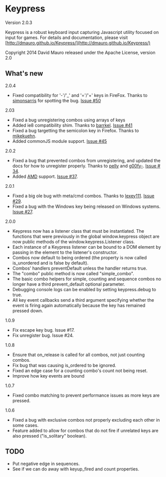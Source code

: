 Keypress
========
Version 2.0.3

Keypress is a robust keyboard input capturing Javascript utility
focused on input for games. For details and documentation, please
visit [http://dmauro.github.io/Keypress/](http://dmauro.github.io/Keypress/)

Copyright 2014 David Mauro
released under the Apache License, version 2.0


**What's new**
---------------

2.0.4

* Fixed compatibility for '-'/'_' and '='/'+' keys in FireFox. Thanks to [simonsarris](https://github.com/simonsarris) for spotting the bug. [Issue #50](https://github.com/dmauro/Keypress/issues/50)

2.03

* Fixed a bug unregistering combos using arrays of keys
* Added ie8 compatibility shim. Thanks to [barrkel](https://github.com/barrkel). [Issue #41](https://github.com/dmauro/Keypress/issues/41)
* Fixed a bug targetting the semicolon key in Firefox. Thanks to [mikekuehn](https://github.com/mikekuehn).
* Added commonJS module support. [Issue #45](https://github.com/dmauro/Keypress/issues/45)

2.0.2

* Fixed a bug that prevented combos from unregistering, and updated the docs for how to unregister properly. Thanks to [pelly](https://github.com/pelly) and [g00fy-](https://github.com/g00fy-). [Issue # 34](https://github.com/dmauro/Keypress/issues/34).
* Added [AMD](http://requirejs.org/docs/whyamd.html) support. [Issue #37](https://github.com/dmauro/Keypress/issues/37).

2.0.1

* Fixed a big ole bug with meta/cmd combos. Thanks to [lexey111](https://github.com/lexey111). [Issue #29](https://github.com/dmauro/Keypress/issues/29).
* Fixed a bug with the Windows key being released on Windows systems. [Issue #27](https://github.com/dmauro/Keypress/issues/27).

2.0.0

* Keypress now has a listener class that must be instantiated. The functions that were previously in the global window.keypress object are now public methods of the window.keypress.Listener class.
* Each instance of a Keypress listener can be bound to a DOM element by passing in the element to the listener's constructor.
* Combos now default to being ordered (the property is now called is_unordered and is false by default).
* Combos' handlers preventDefault unless the handler returns true.
* The "combo" public method is now called "simple_combo".
* The basic combo helpers for simple, counting and sequence combos no longer have a third prevent_default optional parameter.
* Debugging console logs can be enabled by setting keypress.debug to true.
* All key event callbacks send a third argument specifying whether the event is firing again automatically because the key has remained pressed down.

1.0.9

* Fix escape key bug. Issue #17.
* Fix unregister bug. Issue #24.

1.0.8

* Ensure that on_release is called for all combos, not just counting combos.
* Fix bug that was causing is_ordered to be ignored.
* Fixed an edge case for a counting combo's count not being reset.
* Improve how key events are bound

1.0.7

* Fixed combo matching to prevent performance issues as more keys are pressed.

1.0.6

* Fixed a bug with exclusive combos not properly excluding each other in some cases.
* Feature added to allow for combos that do not fire if unrelated keys are also pressed ("is_solitary" boolean).



TODO
----

* Put negative edge in sequences.
* See if we can do away with keyup_fired and count properties.
